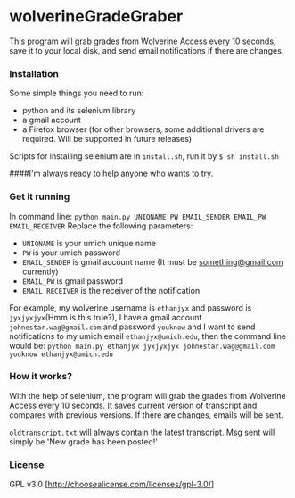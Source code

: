 wolverineGradeGraber
====================

This program will grab grades from Wolverine Access every 10 seconds, save it to your local disk, and send email notifications if there are changes.

### Installation
Some simple things you need to run: 
* python and its selenium library
* a gmail account
* a Firefox browser (for other browsers, some additional drivers are required. Will be supported in future releases)

Scripts for installing selenium are in `install.sh`, run it by `$ sh install.sh`

####I'm always ready to help anyone who wants to try.

### Get it running

In command line: `python main.py UNIQNAME PW EMAIL_SENDER EMAIL_PW EMAIL_RECEIVER`
Replace the following parameters:
* `UNIQNAME` is your umich unique name
* `PW` is your umich password
* `EMAIL_SENDER` is gmail account name (It must be something@gmail.com currently)
* `EMAIL_PW` is gmail password
* `EMAIL_RECEIVER` is the receiver of the notification

For example, my wolverine username is `ethanjyx` and password is `jyxjyxjyx`(Hmm is this true?), I have a gmail account `johnestar.wag@gmail.com` and password `youknow` and I want to send notifications to my umich email `ethanjyx@umich.edu`, then the command line would be:
`python main.py ethanjyx jyxjyxjyx johnestar.wag@gmail.com youknow ethanjyx@umich.edu`

### How it works?
With the help of selenium, the program will grab the grades from Wolverine Access every 10 seconds. It saves current version of transcript and compares with previous versions. If there are changes, emails will be sent. 

`oldtranscript.txt` will always contain the latest transcript. Msg sent will simply be 'New grade has been posted!'

### License
GPL v3.0 [http://choosealicense.com/licenses/gpl-3.0/]